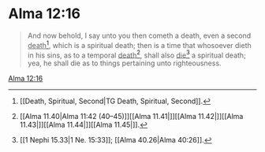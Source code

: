 # Alma 12:16

> And now behold, I say unto you then cometh a death, even a second <u>death</u>[^a], which is a spiritual death; then is a time that whosoever dieth in his sins, as to a temporal <u>death</u>[^b], shall also <u>die</u>[^c] a spiritual death; yea, he shall die as to things pertaining unto righteousness.

[Alma 12:16](https://www.churchofjesuschrist.org/study/scriptures/bofm/alma/12?lang=eng&id=p16#p16)


[^a]: [[Death, Spiritual, Second|TG Death, Spiritual, Second]].  
[^b]: [[Alma 11.40|Alma 11:42 (40–45)]][[Alma 11.41|]][[Alma 11.42|]][[Alma 11.43|]][[Alma 11.44|]][[Alma 11.45|]].  
[^c]: [[1 Nephi 15.33|1 Ne. 15:33]]; [[Alma 40.26|Alma 40:26]].  

